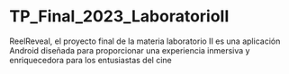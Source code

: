 # TP_Final_2023_LaboratorioII
ReelReveal, el proyecto final de la materia laboratorio II es una aplicación Android diseñada para proporcionar una experiencia inmersiva y enriquecedora para los entusiastas del cine
